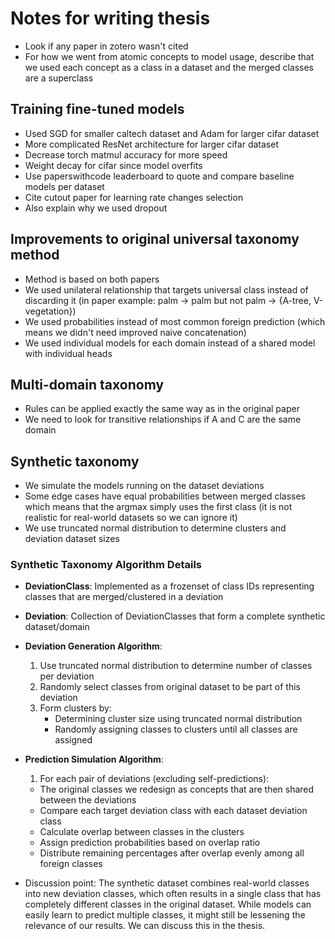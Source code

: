 # Notes for writing thesis

- Look if any paper in zotero wasn't cited
- For how we went from atomic concepts to model usage, describe that we used each concept as a class in a dataset and the merged classes are a superclass

## Training fine-tuned models

- Used SGD for smaller caltech dataset and Adam for larger cifar dataset
- More complicated ResNet architecture for larger cifar dataset
- Decrease torch matmul accuracy for more speed
- Weight decay for cifar since model overfits
- Use paperswithcode leaderboard to quote and compare baseline models per dataset
- Cite cutout paper for learning rate changes selection
- Also explain why we used dropout

## Improvements to original universal taxonomy method

- Method is based on both papers
- We used unilateral relationship that targets universal class instead of discarding it (in paper example: palm -> palm but not palm -> {A-tree, V-vegetation})
- We used probabilities instead of most common foreign prediction (which means we didn't need improved naive concatenation)
- We used individual models for each domain instead of a shared model with individual heads

## Multi-domain taxonomy

- Rules can be applied exactly the same way as in the original paper
- We need to look for transitive relationships if A and C are the same domain

## Synthetic taxonomy

- We simulate the models running on the dataset deviations
- Some edge cases have equal probabilities between merged classes which means that the argmax simply uses the first class (it is not realistic for real-world datasets so we can ignore it)
- We use truncated normal distribution to determine clusters and deviation dataset sizes

### Synthetic Taxonomy Algorithm Details

- **DeviationClass**: Implemented as a frozenset of class IDs representing classes that are merged/clustered in a deviation
- **Deviation**: Collection of DeviationClasses that form a complete synthetic dataset/domain
- **Deviation Generation Algorithm**:
  1. Use truncated normal distribution to determine number of classes per deviation
  2. Randomly select classes from original dataset to be part of this deviation
  3. Form clusters by:
     - Determining cluster size using truncated normal distribution
     - Randomly assigning classes to clusters until all classes are assigned
  
- **Prediction Simulation Algorithm**:
  1. For each pair of deviations (excluding self-predictions):
  - The original classes we redesign as concepts that are then shared between the deviations
  - Compare each target deviation class with each dataset deviation class
  - Calculate overlap between classes in the clusters
  - Assign prediction probabilities based on overlap ratio
  - Distribute remaining percentages after overlap evenly among all foreign classes
- Discussion point: The synthetic dataset combines real-world classes into new deviation classes, which often results in a single class that has completely different classes in the original dataset. While models can easily learn to predict multiple classes,
it might still be lessening the relevance of our results. We can discuss this in the thesis.
